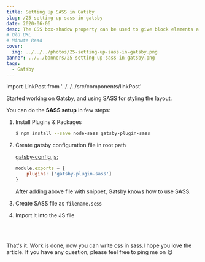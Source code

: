 ```yaml
---
title: Setting Up SASS in Gatsby
slug: /25-setting-up-sass-in-gatsby
date: 2020-06-06
desc: The CSS box-shadow property can be used to give block elements a drop shadow or an inner shadow.
# Old URL
# Minute Read
cover:
  img: ../../../photos/25-setting-up-sass-in-gatsby.png
banner: ../../banners/25-setting-up-sass-in-gatsby.png
tags:
  - Gatsby
---
```


import LinkPost from '../../../src/components/linkPost'

Started working on Gatsby, and using SASS for styling the layout.

You can do the **SASS setup** in few steps:

1. Install Plugins & Packages

   ```sh
   $ npm install --save node-sass gatsby-plugin-sass
   ```

2. Create gatsby configuration file in root path

   <u>gatsby-config.js:</u>

   ```js
   module.exports = {
       plugins: ['gatsby-plugin-sass']
   }
   ```

    After adding above file with snippet, Gatsby knows how to use SASS.

3. Create SASS file as `filename.scss`
4. Import it into the JS file

<br></br>

That's it. Work is done, now you can write css in sass.I hope you love the article. If you have any question, please feel free to ping me on <LinkPost href='https://twitter.com/suprabhasupi' name='@suprabhasupi' /> 😋
